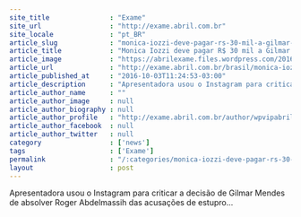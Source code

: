 ```yaml
---
site_title               : "Exame"
site_url                 : "http://exame.abril.com.br"
site_locale              : "pt_BR"
article_slug             : "monica-iozzi-deve-pagar-rs-30-mil-a-gilmar-mendes-por-post"
article_title            : "Monica Iozzi deve pagar R$ 30 mil a Gilmar Mendes por post"
article_image            : "https://abrilexame.files.wordpress.com/2016/10/size_960_16_9_gilmar-mendes-ministro-do-stf-em-sessao1.jpg?quality=70&strip=all&w=960"
article_url              : "http://exame.abril.com.br/brasil/monica-iozzi-deve-indenizar-mendes-em-r-30-mil-por-comentario-no-instagram/"
article_published_at     : "2016-10-03T11:24:53-03:00"
article_description      : "Apresentadora usou o Instagram para criticar a decisão de Gilmar Mendes de absolver Roger Abdelmassih das acusações de estupro..."
article_author_name      : ""
article_author_image     : null
article_author_biography : null
article_author_profile   : "http://exame.abril.com.br/author/wpvipabril/"
article_author_facebook  : null
article_author_twitter   : null
category                 : ['news']
tags                     : ['Exame']
permalink                : "/:categories/monica-iozzi-deve-pagar-rs-30-mil-a-gilmar-mendes-por-post/"
layout                   : post
---
```


Apresentadora usou o Instagram para criticar a decisão de Gilmar Mendes de absolver Roger Abdelmassih das acusações de estupro...
